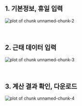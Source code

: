 

## 1. 기본정보, 휴일 입력
![plot of chunk unnamed-chunk-2](/home/sukhyun/wage/image/pagedata_1.png)
<br>  
<br>  

## 2. 근태 데이터 입력
![plot of chunk unnamed-chunk-3](/home/sukhyun/wage/image/pagedata_2.png)
<br>  
<br>  

## 3. 계산 결과 확인, 다운로드
![plot of chunk unnamed-chunk-4](/home/sukhyun/wage/image/pagedata_3.png)
